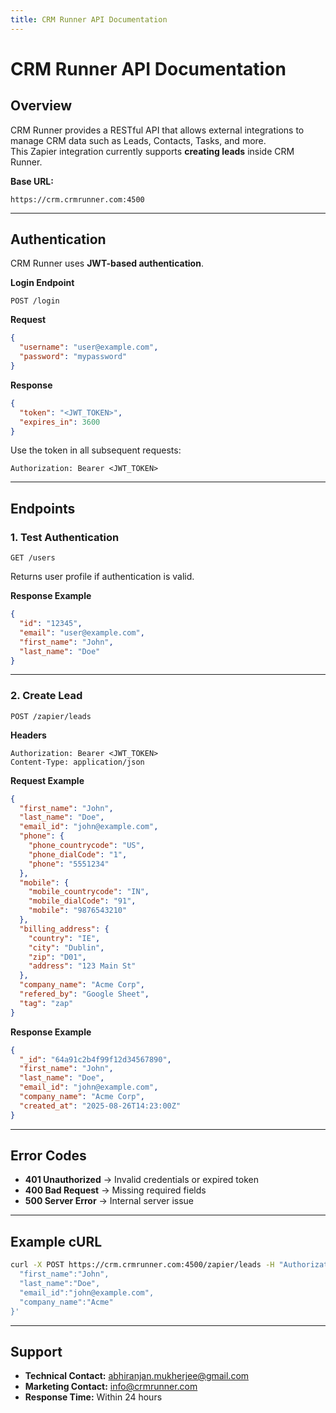 ```yaml
---
title: CRM Runner API Documentation
---
```


# CRM Runner API Documentation

## Overview
CRM Runner provides a RESTful API that allows external integrations to manage CRM data such as Leads, Contacts, Tasks, and more.  
This Zapier integration currently supports **creating leads** inside CRM Runner.

**Base URL:**  
```
https://crm.crmrunner.com:4500
```

---

## Authentication

CRM Runner uses **JWT-based authentication**.

**Login Endpoint**
```
POST /login
```

**Request**
```json
{
  "username": "user@example.com",
  "password": "mypassword"
}
```

**Response**
```json
{
  "token": "<JWT_TOKEN>",
  "expires_in": 3600
}
```

Use the token in all subsequent requests:
```
Authorization: Bearer <JWT_TOKEN>
```

---

## Endpoints

### 1. Test Authentication
```
GET /users
```
Returns user profile if authentication is valid.

**Response Example**
```json
{
  "id": "12345",
  "email": "user@example.com",
  "first_name": "John",
  "last_name": "Doe"
}
```

---

### 2. Create Lead
```
POST /zapier/leads
```

**Headers**
```
Authorization: Bearer <JWT_TOKEN>
Content-Type: application/json
```

**Request Example**
```json
{
  "first_name": "John",
  "last_name": "Doe",
  "email_id": "john@example.com",
  "phone": {
    "phone_countrycode": "US",
    "phone_dialCode": "1",
    "phone": "5551234"
  },
  "mobile": {
    "mobile_countrycode": "IN",
    "mobile_dialCode": "91",
    "mobile": "9876543210"
  },
  "billing_address": {
    "country": "IE",
    "city": "Dublin",
    "zip": "D01",
    "address": "123 Main St"
  },
  "company_name": "Acme Corp",
  "refered_by": "Google Sheet",
  "tag": "zap"
}
```

**Response Example**
```json
{
  "_id": "64a91c2b4f99f12d34567890",
  "first_name": "John",
  "last_name": "Doe",
  "email_id": "john@example.com",
  "company_name": "Acme Corp",
  "created_at": "2025-08-26T14:23:00Z"
}
```

---

## Error Codes
- **401 Unauthorized** → Invalid credentials or expired token  
- **400 Bad Request** → Missing required fields  
- **500 Server Error** → Internal server issue  

---

## Example cURL
```bash
curl -X POST https://crm.crmrunner.com:4500/zapier/leads -H "Authorization: Bearer <JWT>" -H "Content-Type: application/json" -d '{
  "first_name":"John",
  "last_name":"Doe",
  "email_id":"john@example.com",
  "company_name":"Acme"
}'
```

---

## Support
- **Technical Contact:** abhiranjan.mukherjee@gmail.com  
- **Marketing Contact:** info@crmrunner.com  
- **Response Time:** Within 24 hours
